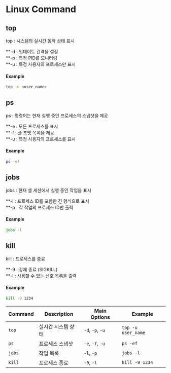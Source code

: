 Linux Command
=============

## top
top : 시스템의 실시간 동작 상태 표시  
  
**-d : 업데이트 간격을 설정  
**-p : 특정 PID를 모니터링  
**-u : 특정 사용자의 프로세스만 표시  

#### Example  
```bash
top -u <user_name>
```
  
## ps  
ps : 명령어는 현재 실행 중인 프로세스의 스냅샷을 제공  
  
**-e : 모든 프로세스를 표시  
**-f : 풀 포맷 목록을 제공  
**-u : 특정 사용자의 프로세스를 표시  

#### Example  
```bash
ps -ef
```

## jobs  
jobs : 현재 셸 세션에서 실행 중인 작업을 표시  

**-l : 프로세스 ID를 포함한 긴 형식으로 표시  
**-p : 각 작업의 프로세스 ID만 출력  

#### Example  
```bash
jobs -l
```

## kill
kill : 프로세스를 종료  

**-9 : 강제 종료 (SIGKILL)  
**-l : 사용할 수 있는 신호 목록을 출력  

#### Example  
```bash
kill -9 1234
```


| Command |    Description   |    Main Options    |        Example        |
|---------|-------------------|--------------------|------------------------|
|  `top`  | 실시간 시스템 상태 | `-d`, `-p`, `-u`  | `top -u user_name`   |
|   `ps`  | 프로세스 스냅샷    | `-e`, `-f`, `-u`  | `ps -ef`              |
|  `jobs`  | 작업 목록         | `-l`, `-p`        | `jobs -l`             |
|  `kill`  | 프로세스 종료     | `-9`, `-l`        | `kill -9 1234`        |
